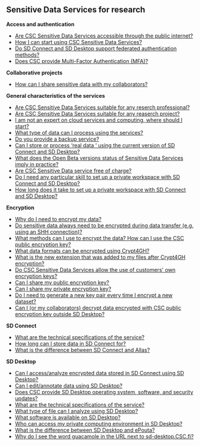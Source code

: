 ## Sensitive Data Services for research

**Access and authentication** 

* [Are CSC Sensitive Data Services accessible through the public internet?](sensitive-data-access.md)
* [How I can start using CSC Sensitive Data Services?](sensitive-data-access.md)
* [Do SD Connect and SD Desktop  support federated authentication methods?](sensitive-data-access.md)
* [Does CSC provide Multi-Factor Authentication (MFA)?](sensitive-data-access.md)

**Collaborative projects**

* [How can I share sensitive data with my collaborators?](sensitive-data-collaborative.md)


**General characteristics of the services**

* [Are CSC Sensitive Data Services suitable for any reserch professional?](sensitive-data-general.md) 
* [Are CSC Sensitive Data Services suitable for any reaserch project?](sensitive-data-general.md) 
* [I am not an expert on cloud services and computing, where should I start?](sensitive-data-general.md) 
* [What type of data can I process using the services?](sensitive-data-general.md) 
* [Do you provide a backup service?](sensitive-data-general.md) 
* [Can I  store or process ‘real data ‘ using  the current version of SD Connect and SD Desktop?](sensitive-data-general.md) 
* [What does the Open Beta versions status of Sensitive Data Services imply in practice?](sensitive-data-general.md) 
* [Are CSC Sensitive Data service free of charge?](sensitive-data-general.md) 
* [Do I need any particular skill to set up a private workspace with SD Connect and SD Desktop?](sensitive-data-general.md) 
* [How long does it take to set up a private workspace with SD Connect and SD Desktop?](sensitive-data-general.md) 

**Encryption**

* [Why do I need to encrypt my data?](sensitive-data-encryption.md)
* [Do sensitive data always need to be encrypted during data transfer (e.g. using an  SHH connection)?](sensitive-data-encryption.md)
* [What methods can I use to encrypt the data? How can I use the CSC public encryption key?](sensitive-data-encryption.md)
* [What data formats can be encrypted using Crypt4GH?](sensitive-data-encryption.md)
* [What is the new extension that was added to my files after Crypt4GH encryption?](sensitive-data-encryption.md)
* [Do CSC Sensitive Data Services allow the use of customers' own encryption keys?](sensitive-data-encryption.md)
* [Can I share my public encryption key?](sensitive-data-encryption.md)
* [Can I share my private encryption key?](sensitive-data-encryption.md)
* [Do I need to generate a new key pair every time I encrypt a new dataset?](sensitive-data-encryption.md)
* [Can I (or my collaborators) decrypt data encrypted with CSC public encryption key outside SD Desktop?](sensitive-data-encryption.md)

**SD Connect**

* [What are the technical specifications of the service?](sensitive-data-connect.md)
* [How long can I store data in SD Connect for?](sensitive-data-connect.md)
* [What is the difference between SD Connect and Allas?](sensitive-data-connect.md)

**SD Desktop**

* [Can I access/analyze encrypted data stored in SD Connect using SD Desktop?](sensitive-data-desktop.md)
* [Can I edit/annotate data using SD Desktop?](sensitive-data-desktop.md)
* [Does CSC provide SD Desktop operating system, software, and security updates?](sensitive-data-desktop.md)
* [What are the technical specifications of the service?](sensitive-data-desktop.md)
* [What type of file can I analyze using SD Desktop?](sensitive-data-desktop.md)
* [What software is available on SD Desktop?](sensitive-data-desktop.md)
* [Who can access my private computing environment in SD Desktop?](sensitive-data-desktop.md)
* [What is the difference between SD Desktop and ePouta?](sensitive-data-desktop.md)
* [Why do I see the word guacamole in the URL next to sd-desktop.CSC.fi?](sensitive-data-desktop.md)















